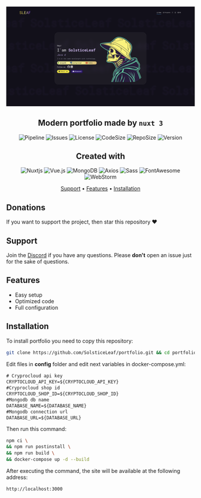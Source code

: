 <center>

![Icon](https://github.com/SolsticeLeaf/portfolio/blob/master/.github/images/home.png?raw=true)

</center>

<h2 align="center">Modern portfolio made by <code>nuxt 3</code></h2>

<center>

![Pipeline](https://img.shields.io/gitlab/pipeline-status/sleaf%2Fportfolio?gitlab_url=https%3A%2F%2Fgit.sleaf.dev%2F&branch=master&style=for-the-badge)
![Issues](https://img.shields.io/github/issues/SolsticeLeaf/portfolio?style=for-the-badge)
![License](https://img.shields.io/github/license/SolsticeLeaf/portfolio?style=for-the-badge)
![CodeSize](https://img.shields.io/github/languages/code-size/SolsticeLeaf/portfolio?style=for-the-badge)
![RepoSize](https://img.shields.io/github/repo-size/SolsticeLeaf/portfolio?style=for-the-badge)
![Version](https://img.shields.io/github/package-json/v/SolsticeLeaf/portfolio/master?style=for-the-badge)

</center>


<h2 align="center">
  Created with
</h2>

<center>

![Nuxtjs](https://img.shields.io/badge/Nuxt.js-3-00DC82?style=for-the-badge&logo=nuxtdotjs&logoColor=white)
![Vue.js](https://img.shields.io/badge/Vue.js-35495E?style=for-the-badge&logo=vuedotjs&logoColor=4FC08D)
![MongoDB](https://img.shields.io/badge/-MongoDB-13aa52?style=for-the-badge&logo=mongodb&logoColor=white)
![Axios](https://img.shields.io/badge/axios.js-854195?style=for-the-badge&logo=axios&logoColor=5A29E4)
![Sass](https://img.shields.io/badge/Sass-CC6699?style=for-the-badge&logo=Sass&logoColor=white)
![FontAwesome](https://img.shields.io/badge/fontawesome-339AF0?style=for-the-badge&logo=fontawesome&logoColor=white)
![WebStorm](https://img.shields.io/badge/webstorm-143?style=for-the-badge&logo=webstorm&logoColor=white&color=black)

</center>

<p align="center">
<a href="#support">Support</a> •
<a href="#features">Features</a> •
<a href="#installation">Installation</a>
</p>

## Donations
If you want to support the project, then
star this repository ♥

## Support
Join the [Discord](https://discord.gg/ec7y5NY82b) if you have any questions.
Please **don't** open an issue just for the sake of questions.

## Features
- Easy setup
- Optimized code
- Full configuration

## Installation
To install portfolio you need to copy this repository:
```bash
git clone https://github.com/SolsticeLeaf/portfolio.git && cd portfolio
```
Edit files in **config** folder and edit next variables in docker-compose.yml:
```dotenv
# Cryprocloud api key
CRYPTOCLOUD_API_KEY=${CRYPTOCLOUD_API_KEY}
#Cryprocloud shop id
CRYPTOCLOUD_SHOP_ID=${CRYPTOCLOUD_SHOP_ID}
#Mongodb db name
DATABASE_NAME=${DATABASE_NAME}
#Mongodb connection url
DATABASE_URL=${DATABASE_URL}
```
Then run this command:
```bash
npm ci \
&& npm run postinstall \
&& npm run build \
&& docker-compose up -d --build
```
After executing the command, the site will be available at the following address:
```
http://localhost:3000
```

